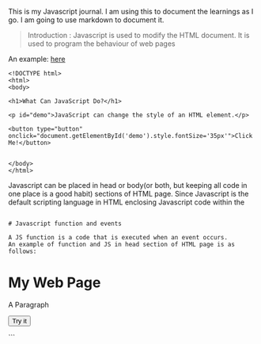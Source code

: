 This is my Javascript journal. I am using this to document the learnings as I go.
I am going to use markdown to document it.

>Introduction : Javascript is used to modify the HTML document. It is used to program the
>behaviour of web pages

An example: [here](http://www.w3schools.com/js/tryit.asp?filename=tryjs_intro_style)

```
<!DOCTYPE html>
<html>
<body>

<h1>What Can JavaScript Do?</h1>

<p id="demo">JavaScript can change the style of an HTML element.</p>

<button type="button" onclick="document.getElementById('demo').style.fontSize='35px'">Click Me!</button>


</body>
</html>

```
Javascript can be placed in head or body(or both, but keeping all code in one place is a good habit) sections of HTML page.
Since Javascript is the default scripting language in HTML enclosing Javascript code within the
<script> tag will identify it as javascript code. e.g:

```
<script>
document.getElementById("demo").innerHTML = "My First JavaScript";
</script>

```

# Javascript function and events

A JS function is a code that is executed when an event occurs.
An example of function and JS in head section of HTML page is as follows:

```
<!DOCTYPE html>
<html>

<head>
<script>
function myFunction() {
   document.getElementById("demo").innerHTML = "Paragraph changed.";
}
</script>
</head>

<body>

<h1>My Web Page</h1>

<p id="demo">A Paragraph</p>

<button type="button" onclick="myFunction()">Try it</button>

</body>
</html> 
```
